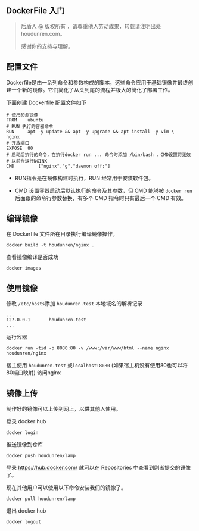 ## DockerFile 入门

> 后盾人 @ 版权所有 ，请尊重他人劳动成果，转载请注明出处 houdunren.com。
>
> 感谢你的支持与理解。



## 配置文件

Dockerfile是由一系列命令和参数构成的脚本，这些命令应用于基础镜像并最终创建一个新的镜像。它们简化了从头到尾的流程并极大的简化了部署工作。

下面创建 Dockerfile 配置文件如下

```
# 使用的源镜像
FROM    ubuntu
# RUN 执行的容器命令
RUN     apt -y update && apt -y upgrade && apt install -y vim \
nginx 
# 开放端口
EXPOSE  80
# 启动后执行的命令，在执行docker run ... 命令时添加 /bin/bash ，CMD设置将无效
# 以前台运行NGINX
CMD			["nginx","g","daemon off;"]
```

* RUN指令是在镜像构建时执行，RUN 经常用于安装软件包。

* CMD 设置容器启动后默认执行的命令及其参数，但 CMD 能够被 `docker run` 后面跟的命令行参数替换，有多个 CMD 指令时只有最后一个 CMD 有效。

## 编译镜像

在 Dockerfile 文件所在目录执行编译镜像操作。

```
docker build -t houdunren/nginx . 
```

查看镜像编译是否成功

```
docker images
```

## 使用镜像

修改 `/etc/hosts`添加 `houdunren.test` 本地域名的解析记录

```
...
127.0.0.1       houdunren.test
...
```

运行容器

```
docker run -tid -p 8080:80 -v /www:/var/www/html --name nginx houdunren/nginx
```

宿主使用 `houdunren.test` 或`localhost:8080`  (如果宿主机没有使用80也可以将80端口映射) 访问nginx

## 镜像上传

制作好的镜像可以上传到网上，以供其他人使用。

登录 docker hub

```
docker login
```

推送镜像到仓库

```
docker push houdunren/lamp
```

登录 https://hub.docker.com/ 就可以在 Repositories 中查看到刚者提交的镜像了。

现在其他用户可以使用以下命令安装我们的镜像了。

```
docker pull houdunren/lamp
```

退出 docker hub

```
docker logout
```
